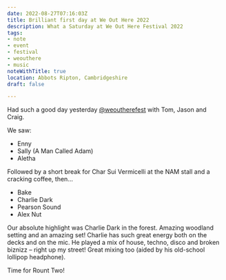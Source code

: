```yaml
---
date: 2022-08-27T07:16:03Z
title: Brilliant first day at We Out Here 2022
description: What a Saturday at We Out Here Festival 2022
tags:
- note
- event
- festival
- weouthere
- music
noteWithTitle: true
location: Abbots Ripton, Cambridgeshire
draft: false

---
```

Had such a good day yesterday [@weoutherefest](https://twitter.com/weoutherefest?s=21&t=U7_g4kzt2lqS6k_83zUQkw) with Tom, Jason and Craig.

We saw:

* Enny
* Sally (A Man Called Adam)
* Aletha

Followed by a short break for Char Sui Vermicelli at the NAM stall and a cracking coffee, then…

* Bake
* Charlie Dark
* Pearson Sound
* Alex Nut

Our absolute highlight was Charlie Dark in the forest. Amazing woodland setting and an amazing set! Charlie has such great energy both on the decks and on the mic. He played a mix of house, techno, disco and broken biznizz – right up my street! Great mixing too (aided by his old-school lollipop headphone).

Time for Rount Two!